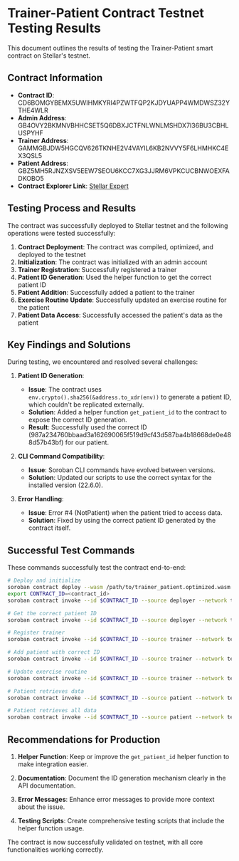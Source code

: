 # Trainer-Patient Contract Testnet Testing Results

This document outlines the results of testing the Trainer-Patient smart contract on Stellar's testnet.

## Contract Information

- **Contract ID**: CD6BOMGYBEMX5UWIHMKYRI4PZWTFQP2KJDYUAPP4WMDWSZ32YTHE4WLR
- **Admin Address**: GB4OVY2BKMNVBHHCSET5Q6DBXJCTFNLWNLMSHDX7I36BU3CBHLUSPYHF
- **Trainer Address**: GAMMGBJDW5HGCQV626TKNHE2V4VAYIL6KB2NVVY5F6LHMHKC4EX3QSL5
- **Patient Address**: GBZ5MH5RJNZXSV5EEW7SEOU6KCC7XG3JJRM6VPKCUCBNWOEXFADKOBO5
- **Contract Explorer Link**: [Stellar Expert](https://stellar.expert/explorer/testnet/contract/CD6BOMGYBEMX5UWIHMKYRI4PZWTFQP2KJDYUAPP4WMDWSZ32YTHE4WLR)

## Testing Process and Results

The contract was successfully deployed to Stellar testnet and the following operations were tested successfully:

1. **Contract Deployment**: The contract was compiled, optimized, and deployed to the testnet
2. **Initialization**: The contract was initialized with an admin account
3. **Trainer Registration**: Successfully registered a trainer
4. **Patient ID Generation**: Used the helper function to get the correct patient ID
5. **Patient Addition**: Successfully added a patient to the trainer
6. **Exercise Routine Update**: Successfully updated an exercise routine for the patient
7. **Patient Data Access**: Successfully accessed the patient's data as the patient

## Key Findings and Solutions

During testing, we encountered and resolved several challenges:

1. **Patient ID Generation**: 
   - **Issue**: The contract uses `env.crypto().sha256(&address.to_xdr(env))` to generate a patient ID, which couldn't be replicated externally.
   - **Solution**: Added a helper function `get_patient_id` to the contract to expose the correct ID generation.
   - **Result**: Successfully used the correct ID (987a234760bbaad3a162690065f519d9cf43d587ba4b18668de0e488d57b43bf) for our patient.

2. **CLI Command Compatibility**: 
   - **Issue**: Soroban CLI commands have evolved between versions.
   - **Solution**: Updated our scripts to use the correct syntax for the installed version (22.6.0).

3. **Error Handling**: 
   - **Issue**: Error #4 (NotPatient) when the patient tried to access data.
   - **Solution**: Fixed by using the correct patient ID generated by the contract itself.

## Successful Test Commands

These commands successfully test the contract end-to-end:

```bash
# Deploy and initialize
soroban contract deploy --wasm /path/to/trainer_patient.optimized.wasm --source deployer --network testnet
export CONTRACT_ID=<contract_id>
soroban contract invoke --id $CONTRACT_ID --source deployer --network testnet -- initialize --admin <admin_address>

# Get the correct patient ID
soroban contract invoke --id $CONTRACT_ID --source deployer --network testnet -- get_patient_id --address <patient_address>

# Register trainer
soroban contract invoke --id $CONTRACT_ID --source trainer --network testnet -- register_trainer --trainer_address <trainer_address>

# Add patient with correct ID
soroban contract invoke --id $CONTRACT_ID --source trainer --network testnet -- add_patient --trainer <trainer_address> --patient_address <patient_address> --patient_id <correct_patient_id>

# Update exercise routine
soroban contract invoke --id $CONTRACT_ID --source trainer --network testnet -- update_exercise_routine --trainer <trainer_address> --patient_id <correct_patient_id> --routine "{\"name\":\"Beginner Workout\",\"description\":\"Full body workout for beginners\",\"exercises\":[{\"name\":\"Push-ups\",\"sets\":3,\"reps\":10,\"description\":\"Standard push-ups\",\"video_link\":\"https://example.com/pushups\",\"notes\":\"Keep back straight\"}],\"last_updated\":0}"

# Patient retrieves data
soroban contract invoke --id $CONTRACT_ID --source patient --network testnet -- get_exercise_routine --patient <patient_address>

# Patient retrieves all data
soroban contract invoke --id $CONTRACT_ID --source patient --network testnet -- get_all_data --patient <patient_address>
```

## Recommendations for Production

1. **Helper Function**: Keep or improve the `get_patient_id` helper function to make integration easier.

2. **Documentation**: Document the ID generation mechanism clearly in the API documentation.

3. **Error Messages**: Enhance error messages to provide more context about the issue.

4. **Testing Scripts**: Create comprehensive testing scripts that include the helper function usage.

The contract is now successfully validated on testnet, with all core functionalities working correctly. 